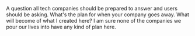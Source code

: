 A question all tech companies should be prepared to answer and users should be asking. What's the plan for when your company goes away. What will become of what I created here? I am sure none of the companies we pour our lives into have any kind of plan here.
